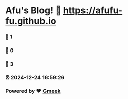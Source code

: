 # Afu's Blog! :link: https://afufu-fu.github.io 
### :page_facing_up: [1](https://afufu-fu.github.io/tag.html) 
### :speech_balloon: 0 
### :hibiscus: 3 
### :alarm_clock: 2024-12-24 16:59:26 
### Powered by :heart: [Gmeek](https://github.com/Meekdai/Gmeek)
